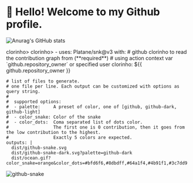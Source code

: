 # 👋 Hello! Welcome to my Github profile.
![Anurag's GitHub stats](https://github-readme-stats.vercel.app/api?username=anuraghazra&show_icons=true&theme=transparent)

  <picture>
  <source media="(prefers-color-scheme: dark)" srcset="github-snake-dark.svg" />clorinho>
  <source media="(prefers-color-scheme: light)" srcset="github-snake.svg" />clorinho>
  - uses: Platane/snk@v3
  with:
    # github clorinho to read the contribution graph from (**required**)
    # using action context var `github.repository_owner` or specified user
    clorinho: ${{ github.repository_owner }}

    # list of files to generate.
    # one file per line. Each output can be customized with options as query string.
    #
    #  supported options:
    #  - palette:     A preset of color, one of [github, github-dark, github-light]
    #  - color_snake: Color of the snake
    #  - color_dots:  Coma separated list of dots color.
    #                 The first one is 0 contribution, then it goes from the low contribution to the highest.
    #                 Exactly 5 colors are expected.
    outputs: |
      dist/github-snake.svg
      dist/github-snake-dark.svg?palette=github-dark
      dist/ocean.gif?color_snake=orange&color_dots=#bfd6f6,#8dbdff,#64a1f4,#4b91f1,#3c7dd9
<picture>
  <source media="(prefers-color-scheme: dark)" srcset="github-snake-dark.svg" />
  <source media="(prefers-color-scheme: light)" srcset="github-snake.svg" />
  <img alt="github-snake" src="github-snake.svg" />
</picture>
